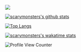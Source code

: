 ![](https://github-profile-trophy.vercel.app/?username=scarymonsters&row=1)


[![scarymonsters's github stats](https://github-readme-stats.vercel.app/api?username=scarymonsters&show_icons=true&theme=gruvbox)](https://github.com/scarymonsters/github-readme-stats)

[![Top Langs](https://github-readme-stats.vercel.app/api/top-langs/?username=scarymonsters&layout=compact)](https://github.com/scarymonsters/github-readme-stats)

[![scarymonsters's wakatime stats](https://github-readme-stats.vercel.app/api/wakatime?username=scarymonsters)](https://github.com/scarymonsters/github-readme-stats)

 ![Profile View Counter](https://komarev.com/ghpvc/?username=scarymonsters)
